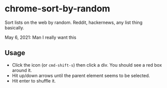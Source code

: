 # chrome-sort-by-random

Sort lists on the web by random. Reddit, hackernews, any list thing basically.

May 6, 2021: Man I really want this

## Usage

+ Click the icon (or `cmd-shift-s`) then click a div. You should see a red box around it.
+ Hit up/down arrows until the parent element seems to be selected.
+ Hit enter to shuffle it.
